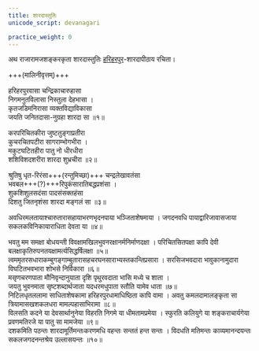 ```yaml
---
title: शारदास्तुतिः
unicode_script: devanagari

practice_weight: 0
---
```


अथ राजारामजशङ्करकृता शारदास्तुतिः [हरिहरपुर](https://en.wikipedia.org/wiki/Hariharapura)-शारदापीठाय रचिता।  

+++(मालिनीवृत्तम्)+++

हरिहरपुरवासा चन्द्रिकाचारुहासा  
निगमनुतविलासा निस्तुला देहभासा ।  
कृतजडिमनिरासा व्यक्तविद्याविकासा  
जयति जनितदासा-नुग्रहा शारदा सा ॥१॥

करपरिचितकीरा जुष्टतुङ्गाप्रतीरा  
कुचरचितपटीरा सागराम्भोगभीरा ।  
मकुटघटितहीरा पातु नो धीरधीरा  
शशिविशदशरीरा शारदा शुभ्रचीरा ॥२॥

श्रुतिषु धृत-रिरंसा+++(रन्तुमिच्छा)+++ चन्द्रलेखावतंसा  
भवबल+++(?)+++रिपुकंसारातिबद्धप्रशंसा ।  
शुकशिशुलसदंसा पादसंसक्तहंसा  
दिशतु जितनृशंसा शारदा मङ्गलं सा ॥३॥ 

अवधिरमलतायाश्चारुतारासहायाभरणभृदनपाया भञ्जिताशेषमाया । जगदनवधि पायाद्वारिजावासजाया सकलकविनिकायाराधिता देवता या ॥४॥  

भवतु मम समक्षा बोधयन्ती विवक्षामखिलभुवनरक्षानर्मनिर्माणदक्षा । परिचितसितपक्षा कापि देवी बलक्षाकृतिरुपनतयक्षामर्त्यसिद्धर्षिलक्षा ॥५॥  
त्वममृतरसधाराकम्बुगङ्गाम्बुतारासहचरघनसाराभ्यस्तकान्तिप्रसारा । सरसिजभवदारा भावुकानामुदारा विघटितभवभारा शोभसे निर्विकारा ॥६॥  
मसृणचरणपाता मौनिवृन्दानुयाता दृशि पृथुरवदाता भासि मध्ये च शाता ।  
जयतु भुवनमाता सृष्टशब्दार्थजाता यदधरमधुपाता स्तौति यामेव धाता ॥७॥  
निटिलधृतललामा साधिताशेषकामा हरिहरपुरधामाधिष्ठिता कापि वामा । अवतु कमलदामालङ्कृता सा त्रियामासखशकलधरा मामल्पहासाभिरामा ॥८॥  
विलसति कदने या देवसार्थानुनेया विहरति निगमे या धीमतामप्रमेया । स्फुरति कलियुगे या शङ्कराचार्यगेया प्रवणमतिरजे या पातु सा मामजेया ॥९॥  
दशकमिति पठन्तः शारदामूर्तिमन्तःकरणमधि वहन्तः सन्ततं हन्त सन्तः । विदधति मतिमन्तः काव्यमानन्दयन्तः सकलजगदनन्तश्रेय उल्लासयन्तः ॥१०॥  
